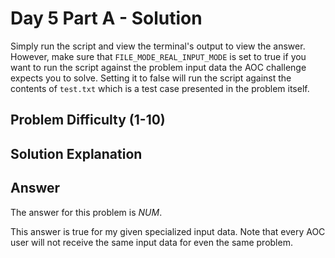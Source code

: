 # Day 5 Part A - Solution

Simply run the script and view the terminal's output to view the answer. However, make sure that 
`FILE_MODE_REAL_INPUT_MODE` is set to true if you want to run the script against the problem input data the AOC challenge 
expects you to solve. Setting it to false will run the script against the contents of `test.txt` which is a 
test case presented in the problem itself. 

## Problem Difficulty (1-10)


## Solution Explanation

## Answer

The answer for this problem is *NUM*.

This answer is true for my given specialized input data. Note that every AOC user will not receive the
same input data for even the same problem.